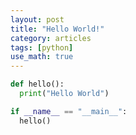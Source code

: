 ```yaml
---
layout: post
title: "Hello World!"
category: articles
tags: [python]
use_math: true
---
```

```python
def hello():
  print("Hello World")

if __name__ == "__main__":
  hello()
```
<!--more-->
